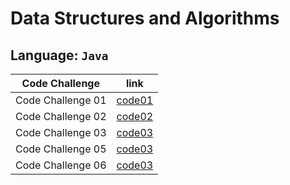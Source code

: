 # Data Structures and Algorithms

## Language: `Java`

| Code Challenge    | link        |
| ----------------- | ----------- |
| Code Challenge 01 | [code01](https://github.com/MahmoudAbubaker9/data-structures-and-algorithms/blob/main/java/array-reverse/README.md)|
| Code Challenge 02 | [code02](https://github.com/MahmoudAbubaker9/data-structures-and-algorithms/blob/main/java/array-insert-shift/README.md)|
| Code Challenge 03 | [code03](https://github.com/MahmoudAbubaker9/data-structures-and-algorithms/blob/main/java/array-binary-search/README.md)|
| Code Challenge 05 | [code03](https://github.com/MahmoudAbubaker9/data-structures-and-algorithms/blob/main/java/linkedList/README.md)|
| Code Challenge 06 | [code03](https://github.com/MahmoudAbubaker9/data-structures-and-algorithms/blob/main/java/linkedList/README.md)|

